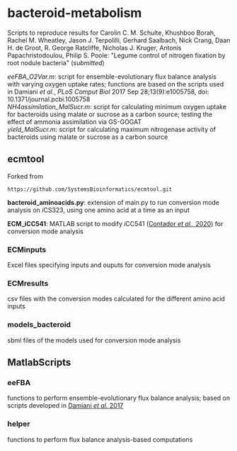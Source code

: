 # bacteroid-metabolism
Scripts to reproduce results for Carolin C. M. Schulte, Khushboo Borah, Rachel M. Wheatley, Jason J. Terpolilli, Gerhard Saalbach, Nick Crang, Daan H. de Groot, R. George Ratcliffe, Nicholas J. Kruger, 
Antonis Papachristodoulou, Philip S. Poole: "Legume control of nitrogen fixation by root nodule bacteria" (*submitted*)  

*eeFBA_O2Var.m*: script for ensemble-evolutionary flux balance analysis with varying oxygen uptake rates; functions are based on the scripts used in Damiani *et al.*, *PLoS Comput Biol* 2017 Sep 28;13(9):e1005758, doi: 10.1371/journal.pcbi.1005758   
*NH4assimilation_MalSucr.m*: script for calculating minimum oxygen uptake for bacteroids using malate or sucrose as a carbon source; testing the effect of ammonia assimilation via GS-GOGAT  
*yield_MalSucr.m*: script for calculating maximum nitrogenase activity of bacteroids using malate or sucrose as a carbon source  

## ecmtool
Forked from
```
https://github.com/SystemsBioinformatics/ecmtool.git
```

**bacteroid_aminoacids.py**: extension of main.py to run conversion mode analysis on
*i*CS323, using one amino acid at a time as an input

**ECM_iCC541**: MATLAB script to modify *i*CC541 ([Contador *et al.*, 2020](https://msystems.asm.org/content/5/1/e00516-19)) for conversion mode analysis

### ECMinputs
Excel files specifying inputs and ouputs for conversion mode analysis

### ECMresults
csv files with the conversion modes calculated for the different amino acid inputs

### models_bacteroid
sbml files of the models used for conversion mode analysis

## MatlabScripts
### eeFBA
functions to perform ensemble-evolutionary flux balance analysis; based on scripts developed in [Damiani *et al.* 2017](https://journals.plos.org/ploscompbiol/article?id=10.1371/journal.pcbi.1005758)

### helper
functions to perform flux balance analysis-based computations
